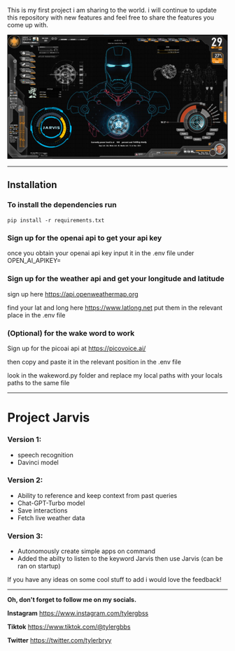 This is my first project i am sharing to the world. 
i will continue to update this repository with new 
features and feel free to share the features you 
come up with.

![Iron Man](misc\ironman.png "San Juan Mountains")
__________________________________________________
## Installation

### To install the dependencies run
`pip install -r requirements.txt` 

### Sign up for the openai api to get your api key
once you obtain your openai api key input it in the .env file under OPEN_AI_APIKEY=

### Sign up for the weather api and get your longitude and latitude
sign up here https://api.openweathermap.org

find your lat and long here https://www.latlong.net
put them in the relevant place in the .env file

### (Optional) for the wake word to work
Sign up for the picoai api at https://picovoice.ai/

then copy and paste it in the relevant position in the .env file

look in the wakeword.py folder and replace my local paths with your locals paths to the same file


__________________________________________________

# Project Jarvis

### Version 1:

- speech recognition
- Davinci model

### Version 2: 

- Ability to reference and keep context from past queries
- Chat-GPT-Turbo model
- Save interactions
- Fetch live weather data

### Version 3: 

- Autonomously create simple apps on command
- Added the abilty to listen to the keyword Jarvis then use Jarvis (can be ran on startup)


If you have any ideas on some cool stuff to add i would love the feedback!

__________________________________________________

**Oh, don't forget to follow me on my socials.**

**Instagram**
https://www.instagram.com/tylergbss

**Tiktok**
https://www.tiktok.com/@tylergbbs

**Twitter**
https://twitter.com/tylerbryy 


